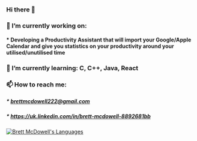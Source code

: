 ### Hi there 👋

### 🔭 I’m currently working on:
#### * Developing a Productivity Assistant that will import your Google/Apple Calendar and give you statistics on your productivity around your utilised/unutilised time
### 🌱 I’m currently learning: C, C++, Java, React
### 📫 How to reach me:
  ##### * brettmcdowell222@gmail.com
  ##### * https://uk.linkedin.com/in/brett-mcdowell-8892681bb

[![Brett McDowell's Languages](https://github-readme-stats.vercel.app/api/top-langs/?username=brettmcdowell&layout=compact&hide_border=true&hide=shell&langs_count=7&count_private=true&exclude_repo=durhack-2022&theme=transparent)](https://github.com/brettmcdowell?tab=repositories)
